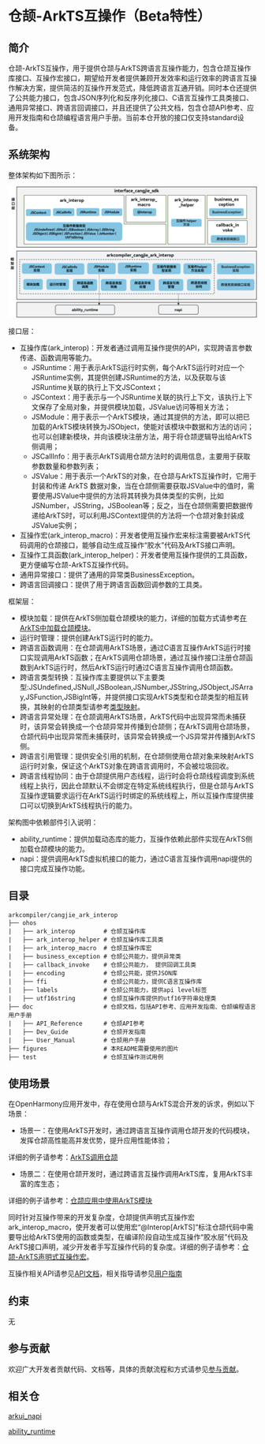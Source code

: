# 仓颉-ArkTS互操作（Beta特性）

## 简介

仓颉-ArkTS互操作，用于提供仓颉与ArkTS跨语言互操作能力，包含仓颉互操作库接口、互操作宏接口，期望给开发者提供兼顾开发效率和运行效率的跨语言互操作解决方案，提供简洁的互操作开发范式，降低跨语言互通开销。同时本仓还提供了公共能力接口，包含JSON序列化和反序列化接口、C语言互操作工具类接口、通用异常接口、跨语言回调接口，并且还提供了公共文档，包含仓颉API参考、应用开发指南和仓颉编程语言用户手册。当前本仓开放的接口仅支持standard设备。

## 系统架构

整体架构如下图所示：

![仓颉互操作API框架](./figures/cangjie-interop.png)

接口层：

- 互操作库(ark_interop)：开发者通过调用互操作提供的API，实现跨语言参数传递、函数调用等能力。
    - JSRuntime：用于表示ArkTS运行时实例，每个ArkTS运行时对应一个JSRuntime实例，其提供创建JSRuntime的方法，以及获取与该JSRuntime关联的执行上下文JSContext；
    - JSContext：用于表示与一个JSRuntime关联的执行上下文，该执行上下文保存了全局对象，并提供模块加载，JSValue访问等相关方法；
    - JSModule：用于表示一个ArkTS模块，通过其提供的方法，即可以把已加载的ArkTS模块转换为JSObject，使能对该模块中数据和方法的访问；也可以创建新模块，并向该模块注册方法，用于将仓颉逻辑导出给ArkTS侧调用；
    - JSCallInfo：用于表示ArkTS调用仓颉方法时的调用信息，主要用于获取参数数量和参数列表；
    - JSValue：用于表示一个ArkTS的对象，在仓颉与ArkTS互操作时，它用于封装和传递 ArkTS 数据对象，当在仓颉侧需要获取JSValue中的值时，需要使用JSValue中提供的方法将其转换为具体类型的实例，比如JSNumber，JSString，JSBoolean等；反之，当在仓颉侧需要把数据传递给ArkTS时，可以利用JSContext提供的方法将一个仓颉对象封装成JSValue实例；
- 互操作宏(ark_interop_macro)：开发者使用互操作宏来标注需要被ArkTS代码调用的仓颉接口，能够自动生成互操作“胶水”代码及ArkTS接口声明。
- 互操作工具函数(ark_interop_helper)：开发者使用互操作提供的工具函数，更方便编写仓颉-ArkTS互操作代码。
- 通用异常接口：提供了通用的异常类BusinessException。
- 跨语言回调接口：提供了用于跨语言函数回调参数的工具类。

框架层：

- 模块加载：提供在ArkTS侧加载仓颉模块的能力，详细的加载方式请参考[在ArkTS中加载仓颉模块](https://gitcode.com/openharmony-sig/arkcompiler_cangjie_ark_interop/blob/master/doc/User_Manual/source_zh_cn/FFI/cangjie-arkts/arkts_import_cangjie.md)。
- 运行时管理：提供创建ArkTS运行时的能力。
- 跨语言函数调用：在仓颉调用ArkTS场景，通过C语言互操作ArkTS运行时接口实现调用ArkTS函数；在ArkTS调用仓颉场景，通过互操作接口注册仓颉函数到ArkTS运行时，然后ArkTS运行时通过C语言互操作调用仓颉函数。
- 跨语言类型转换：互操作库主要提供以下主要类型:JSUndefined,JSNull,JSBoolean,JSNumber,JSString,JSObject,JSArray,JSFunction,JSBigInt等，并提供接口实现ArkTS类型和仓颉类型的相互转换，其映射的仓颉类型请参考[类型映射](https://gitcode.com/openharmony-sig/arkcompiler_cangjie_ark_interop/blob/master/doc/User_Manual/source_zh_cn/FFI/cangjie-arkts/interoperability_macro.md#%E7%B1%BB%E5%9E%8B%E6%98%A0%E5%B0%84)。
- 跨语言异常处理：在仓颉调用ArkTS场景，ArkTS代码中出现异常而未捕获时，该异常会转换成一个仓颉异常并传播到仓颉侧；在ArkTS调用仓颉场景，仓颉代码中出现异常而未捕获时，该异常会转换成一个JS异常并传播到ArkTS侧。
- 跨语言引用管理：提供安全引用的机制，在仓颉侧使用仓颉对象来映射ArkTS运行时对象，保证这个ArkTS对象在跨语言调用时，不会被垃圾回收。
- 跨语言线程协同：由于仓颉提供用户态线程，运行时会将仓颉线程调度到系统线程上执行，因此仓颉默认不会绑定在特定系统线程执行，但是仓颉与ArkTS互操作逻辑要求运行在ArkTS运行时绑定的系统线程上，所以互操作库提供接口可以切换到ArkTS线程执行的能力。

架构图中依赖部件引入说明：
- ability_runtime：提供加载动态库的能力，互操作依赖此部件实现在ArkTS侧加载仓颉模块的能力。
- napi：提供调用ArkTS虚拟机接口的能力，通过C语言互操作调用napi提供的接口完成互操作功能。

## 目录

```text
arkcompiler/cangjie_ark_interop
├── ohos
|   ├── ark_interop        # 仓颉互操作库
|   ├── ark_interop_helper # 仓颉互操作库工具类
|   ├── ark_interop_macro  # 仓颉互操作库宏
|   ├── business_exception # 仓颉公共能力，提供异常类
|   ├── callback_invoke    # 仓颉公共能力， 提供回调工具类
|   ├── encoding           # 仓颉公共能，提供JSON库
|   ├── ffi                # 仓颉公共能力，提供C语言互操作库
|   ├── labels             # 仓颉公共能力，提供api level标签
|   ├── utf16string        # 仓颉互操作库提供的utf16字符串处理类
├── doc                    # 仓颉文档，包括API参考、应用开发指南、仓颉编程语言用户手册
|   ├── API_Reference      # 仓颉API参考
|   ├── Dev_Guide          # 仓颉开发指南
|   ├── User_Manual        # 仓颉用户手册
├── figures                # 本README需要使用的图片
├── test                   # 仓颉互操作测试用例
```

## 使用场景

在OpenHarmony应用开发中，存在使用仓颉与ArkTS混合开发的诉求，例如以下场景：

- 场景一：在使用ArkTS开发时，通过跨语言互操作调用仓颉开发的代码模块，发挥仓颉高性能高并发优势，提升应用性能体验；

详细的例子请参考：[ArkTS调用仓颉](https://gitcode.com/openharmony-sig/arkcompiler_cangjie_ark_interop/blob/master/doc/User_Manual/source_zh_cn/FFI/cangjie-arkts/method_of_ArkTS_calling_cangjie.md)

- 场景二：在使用仓颉开发时，通过跨语言互操作调用ArkTS库，复用ArkTS丰富的库生态；

详细的例子请参考：[仓颉应用中使用ArkTS模块](https://gitcode.com/openharmony-sig/arkcompiler_cangjie_ark_interop/blob/master/doc/User_Manual/source_zh_cn/FFI/cangjie-arkts/using_arkts_module.md)

同时针对互操作带来的开发复杂度，仓颉提供声明式互操作宏ark_interop_macro，使开发者可以使用宏“@Interop[ArkTS]”标注仓颉代码中需要导出给ArkTS使用的函数或类型，在编译阶段自动生成互操作“胶水层”代码及ArkTS接口声明，减少开发者手写互操作代码的复杂度。详细的例子请参考：[仓颉-ArkTS声明式互操作宏](https://gitcode.com/openharmony-sig/arkcompiler_cangjie_ark_interop/blob/master/doc/User_Manual/source_zh_cn/FFI/cangjie-arkts/interoperability_macro.md)。

互操作相关API请参见[API文档](https://gitcode.com/openharmony-sig/arkcompiler_cangjie_ark_interop/blob/master/doc/API_Reference/source_zh_cn/arkinterop/cj-apis-ark_interop.md)，相关指导请参见[用户指南](https://gitcode.com/openharmony-sig/arkcompiler_cangjie_ark_interop/blob/master/doc/User_Manual/source_zh_cn/FFI/cangjie-arkts/cangjie_arkts_overview.md)

## 约束

无

## 参与贡献

欢迎广大开发者贡献代码、文档等，具体的贡献流程和方式请参见[参与贡献](https://gitcode.com/openharmony/docs/blob/master/zh-cn/contribute/%E5%8F%82%E4%B8%8E%E8%B4%A1%E7%8C%AE.md)。

## 相关仓

[arkui_napi](https://gitcode.com/openharmony/arkui_napi)

[ability_runtime](https://gitcode.com/openharmony/ability_ability_runtime)
